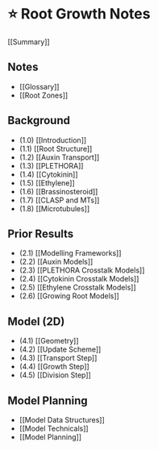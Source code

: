 # ⭐️ Root Growth Notes

[[Summary]]

## Notes

- [[Glossary]]
- [[Root Zones]]


## Background

- (1.0) [[Introduction]]
- (1.1) [[Root Structure]]
- (1.2) [[Auxin Transport]]
- (1.3) [[PLETHORA]]
- (1.4) [[Cytokinin]]
- (1.5) [[Ethylene]]
- (1.6) [[Brassinosteroid]]
- (1.7) [[CLASP and MTs]]
- (1.8) [[Microtubules]]

## Prior Results

- (2.1) [[Modelling Frameworks]]
- (2.2) [[Auxin Models]]
- (2.3) [[PLETHORA Crosstalk Models]]
- (2.4) [[Cytokinin Crosstalk Models]]
- (2.5) [[Ethylene Crosstalk Models]]
- (2.6) [[Growing Root Models]]


## Model (2D)

- (4.1) [[Geometry]]
- (4.2) [[Update Scheme]]
- (4.3) [[Transport Step]]
- (4.4) [[Growth Step]]
- (4.5) [[Division Step]]

## Model Planning
- [[Model Data Structures]]
- [[Model Technicals]]
- [[Model Planning]]